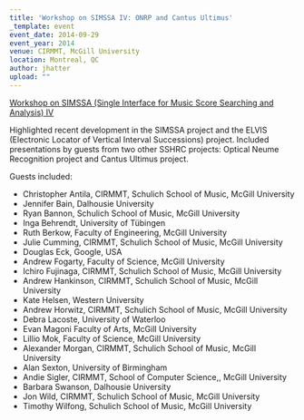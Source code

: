 ```yaml
---
title: 'Workshop on SIMSSA IV: ONRP and Cantus Ultimus'
_template: event
event_date: 2014-09-29
event_year: 2014
venue: CIRMMT, McGill University
location: Montreal, QC
author: jhatter
upload: ""
---
```


[Workshop on SIMSSA (Single Interface for Music Score Searching and Analysis) IV](http://www.cirmmt.org/activities/workshops/research/simssa0914/event)

Highlighted recent development in the SIMSSA project and the ELVIS (Electronic Locator of Vertical Interval Successions) project.
Included presentations by guests from two other SSHRC projects: Optical Neume Recognition project and Cantus Ultimus project.

Guests included:

* Christopher Antila, CIRMMT, Schulich School of Music, McGill University
* Jennifer Bain, Dalhousie University
* Ryan Bannon, Schulich School of Music, McGill University
* Inga Behrendt, University of Tübingen
* Ruth Berkow, Faculty of Engineering, McGill University
* Julie Cumming, CIRMMT, Schulich School of Music, McGill University
* Douglas Eck, Google, USA
* Andrew Fogarty, Faculty of Science, McGill University
* Ichiro Fujinaga, CIRMMT, Schulich School of Music, McGill University
* Andrew Hankinson, CIRMMT, Schulich School of Music, McGill University
* Kate Helsen, Western University
* Andrew Horwitz, CIRMMT, Schulich School of Music, McGill University
* Debra Lacoste, University of Waterloo
* Evan Magoni Faculty of Arts, McGill University
* Lillio Mok, Faculty of Science, McGill University
* Alexander Morgan, CIRMMT, Schulich School of Music, McGill University
* Alan Sexton, University of Birmingham
* Andie Sigler, CIRMMT, School of Computer Science,, McGill University
* Barbara Swanson, Dalhousie University
* Jon Wild, CIRMMT, Schulich School of Music, McGill University
* Timothy Wilfong, Schulich School of Music, McGill University
